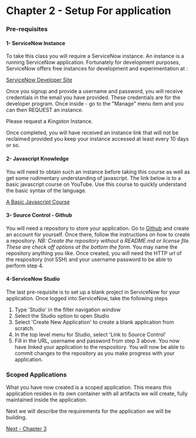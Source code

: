# Chapter 2 - Setup For application

### Pre-requisites

#### 1- ServiceNow Instance
To take this class you will require a ServiceNow instance. An instance is a running ServiceNow application. Fortunately for development purposes, ServiceNow offers free instances for development and experimentation at :

[ServiceNow Developer Site](http://developer.servicenow.com)

Once you signup and provide a username and password, you will receive credentials in the email you have provided. These credentials are for the developer program. Once inside - go to the "Manage" menu item and you can then REQUEST an instance.

Please request a Kingston Instance.

Once completed, you will have received an instance link that will not be reclaimed provided you keep your instance accessed at least every 10 days or so.


#### 2- Javascript Knowledge
You will need to obtain such an instance before taking this course as well as get some rudimentary understanding of javascript. The link below is to a basic javascript course on YouTube. Use this course to quickly understand the basic syntax of the language.

[A Basic Javascript Course](https://www.youtube.com/watch?v=vEROU2XtPR8)

#### 3- Source Control - Github
You will need a repository to store your application. Go to [Github](http://www.github.com) and create an account for yourself. Once there, follow the instructions on how to create a repository. *NB: Create the repository without a README.md  or license file. These are check off options at the bottom the form*. You may name the repository anything you like. Once created, you will need the HTTP url of the respository (not SSH) and your username password to be able to perform step 4.

#### 4-ServiceNow Studio
The last pre-requisite is to set up a blank project in ServiceNow for your application.  Once logged into ServiceNow, take the following steps

1. Type 'Studio' in the filter navigation window
2. Select the Studio option to open Studio
3. Select 'Create New Application' to create a blank application from scratch.
4. In the top level menu for Studio, select 'Link to Source Control'
5. Fill in the URL, username and password from step 3 above. You now have linked your application to the respository. You will now be able to commit changes to the repository as you make progress with your application.

### Scoped Applications
What you have now created is a scoped application. This means this application resides in its own container with all artifacts we will create, fully maintained inside the application.

Next we will describe the requirements for the application we will be building.

[Next - Chapter 3](https://github.com/jamesnyika/motivf-snow/blob/master/chap3/README.md)
